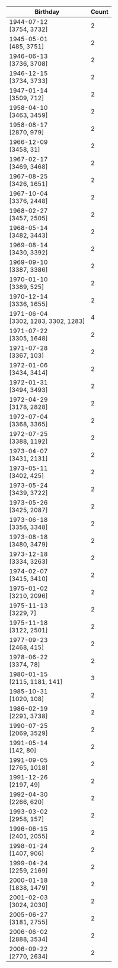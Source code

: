 | Birthday | Count |
|------|-------|
| 1944-07-12 <br> [3754, 3732] | 2 |
| 1945-05-01 <br> [485, 3751] | 2 |
| 1946-06-13 <br> [3736, 3708] | 2 |
| 1946-12-15 <br> [3734, 3733] | 2 |
| 1947-01-14 <br> [3509, 712] | 2 |
| 1958-04-10 <br> [3463, 3459] | 2 |
| 1958-08-17 <br> [2870, 979] | 2 |
| 1966-12-09 <br> [3458, 31] | 2 |
| 1967-02-17 <br> [3469, 3468] | 2 |
| 1967-08-25 <br> [3426, 1651] | 2 |
| 1967-10-04 <br> [3376, 2448] | 2 |
| 1968-02-27 <br> [3457, 2505] | 2 |
| 1968-05-14 <br> [3482, 3443] | 2 |
| 1969-08-14 <br> [3430, 3392] | 2 |
| 1969-09-10 <br> [3387, 3386] | 2 |
| 1970-01-10 <br> [3389, 525] | 2 |
| 1970-12-14 <br> [3336, 1655] | 2 |
| 1971-06-04 <br> [3302, 1283, 3302, 1283] | 4 |
| 1971-07-22 <br> [3305, 1648] | 2 |
| 1971-07-28 <br> [3367, 103] | 2 |
| 1972-01-06 <br> [3434, 3414] | 2 |
| 1972-01-31 <br> [3494, 3493] | 2 |
| 1972-04-29 <br> [3178, 2828] | 2 |
| 1972-07-04 <br> [3368, 3365] | 2 |
| 1972-07-25 <br> [3388, 1192] | 2 |
| 1973-04-07 <br> [3431, 2131] | 2 |
| 1973-05-11 <br> [3402, 425] | 2 |
| 1973-05-24 <br> [3439, 3722] | 2 |
| 1973-05-26 <br> [3425, 2087] | 2 |
| 1973-06-18 <br> [3356, 3348] | 2 |
| 1973-08-18 <br> [3480, 3479] | 2 |
| 1973-12-18 <br> [3334, 3263] | 2 |
| 1974-02-07 <br> [3415, 3410] | 2 |
| 1975-01-02 <br> [3210, 2096] | 2 |
| 1975-11-13 <br> [3229, 7] | 2 |
| 1975-11-18 <br> [3122, 2501] | 2 |
| 1977-09-23 <br> [2468, 415] | 2 |
| 1978-06-22 <br> [3374, 78] | 2 |
| 1980-01-15 <br> [2115, 1181, 141] | 3 |
| 1985-10-31 <br> [1020, 108] | 2 |
| 1986-02-19 <br> [2291, 3738] | 2 |
| 1990-07-25 <br> [2069, 3529] | 2 |
| 1991-05-14 <br> [142, 80] | 2 |
| 1991-09-05 <br> [2765, 1018] | 2 |
| 1991-12-26 <br> [2197, 49] | 2 |
| 1992-04-30 <br> [2266, 620] | 2 |
| 1993-03-02 <br> [2958, 157] | 2 |
| 1996-06-15 <br> [2401, 2055] | 2 |
| 1998-01-24 <br> [1407, 906] | 2 |
| 1999-04-24 <br> [2259, 2169] | 2 |
| 2000-01-18 <br> [1838, 1479] | 2 |
| 2001-02-03 <br> [3024, 2030] | 2 |
| 2005-06-27 <br> [3181, 2755] | 2 |
| 2006-06-02 <br> [2888, 3534] | 2 |
| 2006-09-22 <br> [2770, 2634] | 2 |


